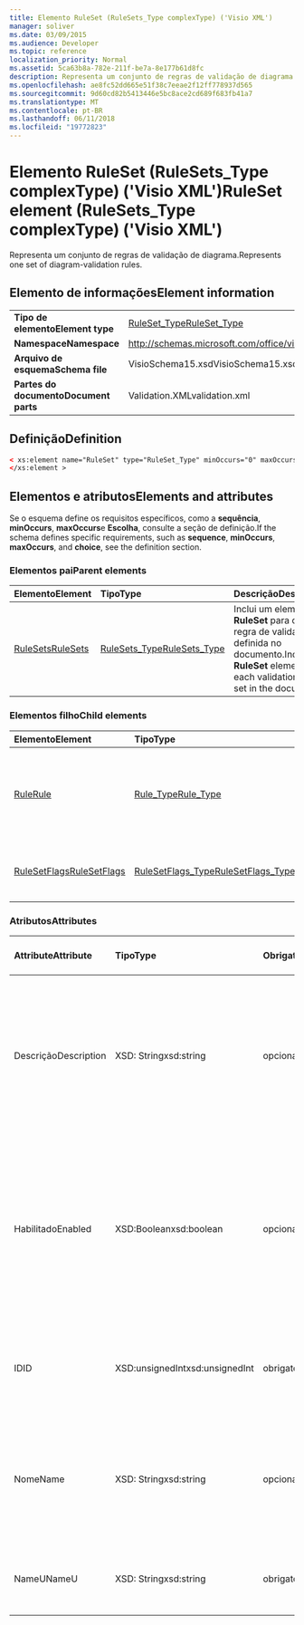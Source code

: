```yaml
---
title: Elemento RuleSet (RuleSets_Type complexType) ('Visio XML')
manager: soliver
ms.date: 03/09/2015
ms.audience: Developer
ms.topic: reference
localization_priority: Normal
ms.assetid: 5ca63b8a-782e-211f-be7a-8e177b61d8fc
description: Representa um conjunto de regras de validação de diagrama.
ms.openlocfilehash: ae8fc52dd665e51f38c7eeae2f12ff778937d565
ms.sourcegitcommit: 9d60cd82b5413446e5bc8ace2cd689f683fb41a7
ms.translationtype: MT
ms.contentlocale: pt-BR
ms.lasthandoff: 06/11/2018
ms.locfileid: "19772823"
---
```

# <a name="ruleset-element-rulesetstype-complextype-visio-xml"></a><span data-ttu-id="c851e-103">Elemento RuleSet (RuleSets_Type complexType) ('Visio XML')</span><span class="sxs-lookup"><span data-stu-id="c851e-103">RuleSet element (RuleSets_Type complexType) ('Visio XML')</span></span>

<span data-ttu-id="c851e-104">Representa um conjunto de regras de validação de diagrama.</span><span class="sxs-lookup"><span data-stu-id="c851e-104">Represents one set of diagram-validation rules.</span></span>
  
## <a name="element-information"></a><span data-ttu-id="c851e-105">Elemento de informações</span><span class="sxs-lookup"><span data-stu-id="c851e-105">Element information</span></span>

|||
|:-----|:-----|
|<span data-ttu-id="c851e-106">**Tipo de elemento**</span><span class="sxs-lookup"><span data-stu-id="c851e-106">**Element type**</span></span> <br/> |[<span data-ttu-id="c851e-107">RuleSet_Type</span><span class="sxs-lookup"><span data-stu-id="c851e-107">RuleSet_Type</span></span>](ruleset_type-complextypevisio-xml.md) <br/> |
|<span data-ttu-id="c851e-108">**Namespace**</span><span class="sxs-lookup"><span data-stu-id="c851e-108">**Namespace**</span></span> <br/> |http://schemas.microsoft.com/office/visio/2012/main  <br/> |
|<span data-ttu-id="c851e-109">**Arquivo de esquema**</span><span class="sxs-lookup"><span data-stu-id="c851e-109">**Schema file**</span></span> <br/> |<span data-ttu-id="c851e-110">VisioSchema15.xsd</span><span class="sxs-lookup"><span data-stu-id="c851e-110">VisioSchema15.xsd</span></span>  <br/> |
|<span data-ttu-id="c851e-111">**Partes do documento**</span><span class="sxs-lookup"><span data-stu-id="c851e-111">**Document parts**</span></span> <br/> |<span data-ttu-id="c851e-112">Validation.XML</span><span class="sxs-lookup"><span data-stu-id="c851e-112">validation.xml</span></span>  <br/> |
   
## <a name="definition"></a><span data-ttu-id="c851e-113">Definição</span><span class="sxs-lookup"><span data-stu-id="c851e-113">Definition</span></span>

```XML
< xs:element name="RuleSet" type="RuleSet_Type" minOccurs="0" maxOccurs="unbounded" >
</xs:element >
```

## <a name="elements-and-attributes"></a><span data-ttu-id="c851e-114">Elementos e atributos</span><span class="sxs-lookup"><span data-stu-id="c851e-114">Elements and attributes</span></span>

<span data-ttu-id="c851e-115">Se o esquema define os requisitos específicos, como a **sequência**, **minOccurs**, **maxOccurs**e **Escolha**, consulte a seção de definição.</span><span class="sxs-lookup"><span data-stu-id="c851e-115">If the schema defines specific requirements, such as **sequence**, **minOccurs**, **maxOccurs**, and **choice**, see the definition section.</span></span> 
  
### <a name="parent-elements"></a><span data-ttu-id="c851e-116">Elementos pai</span><span class="sxs-lookup"><span data-stu-id="c851e-116">Parent elements</span></span>

|<span data-ttu-id="c851e-117">**Elemento**</span><span class="sxs-lookup"><span data-stu-id="c851e-117">**Element**</span></span>|<span data-ttu-id="c851e-118">**Tipo**</span><span class="sxs-lookup"><span data-stu-id="c851e-118">**Type**</span></span>|<span data-ttu-id="c851e-119">**Descrição**</span><span class="sxs-lookup"><span data-stu-id="c851e-119">**Description**</span></span>|
|:-----|:-----|:-----|
|[<span data-ttu-id="c851e-120">RuleSets</span><span class="sxs-lookup"><span data-stu-id="c851e-120">RuleSets</span></span>](rulesets-element-validation_type-complextypevisio-xml.md) <br/> |[<span data-ttu-id="c851e-121">RuleSets_Type</span><span class="sxs-lookup"><span data-stu-id="c851e-121">RuleSets_Type</span></span>](rulesets_type-complextypevisio-xml.md) <br/> |<span data-ttu-id="c851e-122">Inclui um elemento **RuleSet** para cada regra de validação definida no documento.</span><span class="sxs-lookup"><span data-stu-id="c851e-122">Includes a **RuleSet** element for each validation rule set in the document.</span></span>  <br/> |
   
### <a name="child-elements"></a><span data-ttu-id="c851e-123">Elementos filho</span><span class="sxs-lookup"><span data-stu-id="c851e-123">Child elements</span></span>

|<span data-ttu-id="c851e-124">**Elemento**</span><span class="sxs-lookup"><span data-stu-id="c851e-124">**Element**</span></span>|<span data-ttu-id="c851e-125">**Tipo**</span><span class="sxs-lookup"><span data-stu-id="c851e-125">**Type**</span></span>|<span data-ttu-id="c851e-126">**Descrição**</span><span class="sxs-lookup"><span data-stu-id="c851e-126">**Description**</span></span>|
|:-----|:-----|:-----|
|[<span data-ttu-id="c851e-127">Rule</span><span class="sxs-lookup"><span data-stu-id="c851e-127">Rule</span></span>](rule-element-ruleset_type-complextypevisio-xml.md) <br/> |[<span data-ttu-id="c851e-128">Rule_Type</span><span class="sxs-lookup"><span data-stu-id="c851e-128">Rule_Type</span></span>](rule_type-complextypevisio-xml.md) <br/> |<span data-ttu-id="c851e-129">Representa uma regra de validação única em um conjunto de regras de validação de diagrama.</span><span class="sxs-lookup"><span data-stu-id="c851e-129">Represents a single validation rule in a diagram validation rule set.</span></span>  <br/> |
|[<span data-ttu-id="c851e-130">RuleSetFlags</span><span class="sxs-lookup"><span data-stu-id="c851e-130">RuleSetFlags</span></span>](rulesetflags-element-ruleset_type-complextypevisio-xml.md) <br/> |[<span data-ttu-id="c851e-131">RuleSetFlags_Type</span><span class="sxs-lookup"><span data-stu-id="c851e-131">RuleSetFlags_Type</span></span>](rulesetflags_type-complextypevisio-xml.md) <br/> |<span data-ttu-id="c851e-132">Especifica as propriedades de conjunto de regras.</span><span class="sxs-lookup"><span data-stu-id="c851e-132">Specifies rule-set properties.</span></span>  <br/> |
   
### <a name="attributes"></a><span data-ttu-id="c851e-133">Atributos</span><span class="sxs-lookup"><span data-stu-id="c851e-133">Attributes</span></span>

|<span data-ttu-id="c851e-134">**Attribute**</span><span class="sxs-lookup"><span data-stu-id="c851e-134">**Attribute**</span></span>|<span data-ttu-id="c851e-135">**Tipo**</span><span class="sxs-lookup"><span data-stu-id="c851e-135">**Type**</span></span>|<span data-ttu-id="c851e-136">**Obrigatório**</span><span class="sxs-lookup"><span data-stu-id="c851e-136">**Required**</span></span>|<span data-ttu-id="c851e-137">**Descrição**</span><span class="sxs-lookup"><span data-stu-id="c851e-137">**Description**</span></span>|<span data-ttu-id="c851e-138">**Valores possíveis**</span><span class="sxs-lookup"><span data-stu-id="c851e-138">**Possible values**</span></span>|
|:-----|:-----|:-----|:-----|:-----|
|<span data-ttu-id="c851e-139">Descrição</span><span class="sxs-lookup"><span data-stu-id="c851e-139">Description</span></span>  <br/> |<span data-ttu-id="c851e-140">XSD: String</span><span class="sxs-lookup"><span data-stu-id="c851e-140">xsd:string</span></span>  <br/> |<span data-ttu-id="c851e-141">opcional</span><span class="sxs-lookup"><span data-stu-id="c851e-141">optional</span></span>  <br/> |<span data-ttu-id="c851e-142">Especifica a descrição que aparece na interface do usuário para o conjunto de regras de validação.</span><span class="sxs-lookup"><span data-stu-id="c851e-142">Specifies the description that appears in the user interface for the validation rule set.</span></span> <span data-ttu-id="c851e-143">O padrão é uma cadeia de caracteres vazia.</span><span class="sxs-lookup"><span data-stu-id="c851e-143">Default is an empty string.</span></span>  <br/> |<span data-ttu-id="c851e-144">Valores do tipo xsd: String.</span><span class="sxs-lookup"><span data-stu-id="c851e-144">Values of the xsd:string type.</span></span>  <br/> |
|<span data-ttu-id="c851e-145">Habilitado</span><span class="sxs-lookup"><span data-stu-id="c851e-145">Enabled</span></span>  <br/> |<span data-ttu-id="c851e-146">XSD:Boolean</span><span class="sxs-lookup"><span data-stu-id="c851e-146">xsd:boolean</span></span>  <br/> |<span data-ttu-id="c851e-147">opcional</span><span class="sxs-lookup"><span data-stu-id="c851e-147">optional</span></span>  <br/> |<span data-ttu-id="c851e-148">Especifica se as regras no conjunto de regras de validação especificado serão verificadas quando a validação é disparada para o documento atual.</span><span class="sxs-lookup"><span data-stu-id="c851e-148">Specifies whether the rules in the specified validation rule set are checked when validation is triggered for the current document.</span></span> <span data-ttu-id="c851e-149">O padrão é True.</span><span class="sxs-lookup"><span data-stu-id="c851e-149">Default is True.</span></span>  <br/> |<span data-ttu-id="c851e-150">Valores do tipo xsd:boolean.</span><span class="sxs-lookup"><span data-stu-id="c851e-150">Values of the xsd:boolean type.</span></span>  <br/> |
|<span data-ttu-id="c851e-151">ID</span><span class="sxs-lookup"><span data-stu-id="c851e-151">ID</span></span>  <br/> |<span data-ttu-id="c851e-152">XSD:unsignedInt</span><span class="sxs-lookup"><span data-stu-id="c851e-152">xsd:unsignedInt</span></span>  <br/> |<span data-ttu-id="c851e-153">obrigatório</span><span class="sxs-lookup"><span data-stu-id="c851e-153">required</span></span>  <br/> |<span data-ttu-id="c851e-154">Especifica o identificador exclusivo do conjunto de regras de validação.</span><span class="sxs-lookup"><span data-stu-id="c851e-154">Specifies the unique identifier of the validation rule set.</span></span>  <br/> |<span data-ttu-id="c851e-155">Valores do tipo xsd:unsignedInt.</span><span class="sxs-lookup"><span data-stu-id="c851e-155">Values of the xsd:unsignedInt type.</span></span>  <br/> |
|<span data-ttu-id="c851e-156">Nome</span><span class="sxs-lookup"><span data-stu-id="c851e-156">Name</span></span>  <br/> |<span data-ttu-id="c851e-157">XSD: String</span><span class="sxs-lookup"><span data-stu-id="c851e-157">xsd:string</span></span>  <br/> |<span data-ttu-id="c851e-158">opcional</span><span class="sxs-lookup"><span data-stu-id="c851e-158">optional</span></span>  <br/> |<span data-ttu-id="c851e-159">Especifica o nome local do conjunto de regras de validação.</span><span class="sxs-lookup"><span data-stu-id="c851e-159">Specifies the local name of the validation rule set.</span></span> <span data-ttu-id="c851e-160">Por padrão, o valor do atributo NameU.</span><span class="sxs-lookup"><span data-stu-id="c851e-160">Defaults to NameU attribute value.</span></span>  <br/> |<span data-ttu-id="c851e-161">Valores do tipo xsd: String.</span><span class="sxs-lookup"><span data-stu-id="c851e-161">Values of the xsd:string type.</span></span>  <br/> |
|<span data-ttu-id="c851e-162">NameU</span><span class="sxs-lookup"><span data-stu-id="c851e-162">NameU</span></span>  <br/> |<span data-ttu-id="c851e-163">XSD: String</span><span class="sxs-lookup"><span data-stu-id="c851e-163">xsd:string</span></span>  <br/> |<span data-ttu-id="c851e-164">obrigatório</span><span class="sxs-lookup"><span data-stu-id="c851e-164">required</span></span>  <br/> |<span data-ttu-id="c851e-165">Especifica o nome universal do conjunto de regras de validação.</span><span class="sxs-lookup"><span data-stu-id="c851e-165">Specifies the universal name of the validation rule set.</span></span>  <br/> |<span data-ttu-id="c851e-166">Valores do tipo xsd: String.</span><span class="sxs-lookup"><span data-stu-id="c851e-166">Values of the xsd:string type.</span></span>  <br/> |
   

